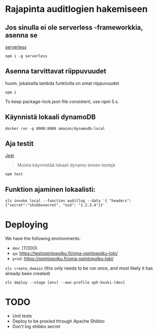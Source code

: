 # Rajapinta auditlogien hakemiseen

## Jos sinulla ei ole serverless -frameworkkia, asenna se
[serverless](https://serverless.com/)

`npm i -g serverless`

## Asenna tarvittavat riippuvuudet
huom. jokaisella lambda funktiolla on omat riippuvuudet

`npm i`

To keep package-lock.json file consistent, use npm 5.x.

## Käynnistä lokaali dynamoDB
`docker run -p 8000:8000 amazon/dynamodb-local`

## Aja testit
[Jest](https://jestjs.io/)
> Muista käynnistää lokaali dynamo ennen testejä

`npm test`

## Funktion ajaminen lokaalisti:

`sls invoke local --function auditlog --data '{ "headers": {"secret":"shibbosecret", "oid": "1.2.3.4"}}'`

# Deploying

We have the following environments:

- `dev`: (TODO)
- `qa`: https://testiopintopolku.fi/oma-opintopolku-loki/
- `prod`: https://opintopolku.fi/oma-opintopolku-loki/

`sls create_domain` (this only needs to be run once, and most likely it has already been created)

`sls deploy --stage [env] --aws-profile oph-koski-[dev]`

# TODO

   * Unit tests
   * Deploy to be proxied through Apache Shibbo
   * Don't log shibbo secret
